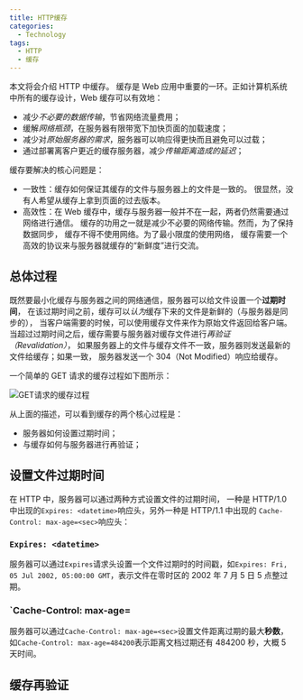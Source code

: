 ```yaml
---
title: HTTP缓存
categories:
  - Technology
tags:
  - HTTP
  - 缓存
---
```


本文将会介绍 HTTP 中缓存。
缓存是 Web 应用中重要的一环。正如计算机系统中所有的缓存设计，Web 缓存可以有效地：

- 减少*不必要的数据传输*，节省网络流量费用；
- 缓解*网络瓶颈*，在服务器有限带宽下加快页面的加载速度；
- 减少对*原始服务器的需求*，服务器可以响应得更快而且避免可以过载；
- 通过部署离客户更近的缓存服务器，减少*传输距离造成的延迟*；

缓存要解决的核心问题是：

- 一致性：缓存如何保证其缓存的文件与服务器上的文件是一致的。
  很显然，没有人希望从缓存上拿到页面的过去版本。
- 高效性：在 Web 缓存中，缓存与服务器一般并不在一起，两者仍然需要通过网络进行通信。
  缓存的功用之一就是减少不必要的网络传输。然而，为了保持数据同步，
  缓存不得不使用网络。为了最小限度的使用网络，
  缓存需要一个高效的协议来与服务器就缓存的“新鲜度”进行交流。

## 总体过程

既然要最小化缓存与服务器之间的网络通信，服务器可以给文件设置一个**过期时间**，
在该过期时间之前，缓存可以*认为*缓存下来的文件是新鲜的（与服务器是同步的），
当客户端需要的时候，可以使用缓存文件来作为原始文件返回给客户端。
当超过过期时间之后，缓存需要与服务器对缓存文件进行*再验证（Revalidation）*，
如果服务器上的文件与缓存文件不一致，服务器则发送最新的文件给缓存；如果一致，
服务器发送一个 304（Not Modified）响应给缓存。

一个简单的 GET 请求的缓存过程如下图所示：

![GET请求的缓存过程](cache-processing.png)

从上面的描述，可以看到缓存的两个核心过程是：

- 服务器如何设置过期时间；
- 与缓存如何与服务器进行再验证；

## 设置文件过期时间

在 HTTP 中，服务器可以通过两种方式设置文件的过期时间，
一种是 HTTP/1.0 中出现的`Expires: <datetime>`响应头，另外一种是 HTTP/1.1 中出现的
`Cache-Control: max-age=<sec>`响应头：

### `Expires: <datetime>`

服务器可以通过`Expires`请求头设置一个文件过期时的时间戳，如`Expires: Fri, 05 Jul 2002, 05:00:00 GMT`，表示文件在零时区的 2002 年 7 月 5 日 5 点整过期。

### `Cache-Control: max-age=<sec>

服务器可以通过`Cache-Control: max-age=<sec>`设置文件距离过期的最大**秒数**，如`Cache-Control: max-age=484200`表示距离文档过期还有 484200 秒，大概 5 天时间。

## 缓存再验证
